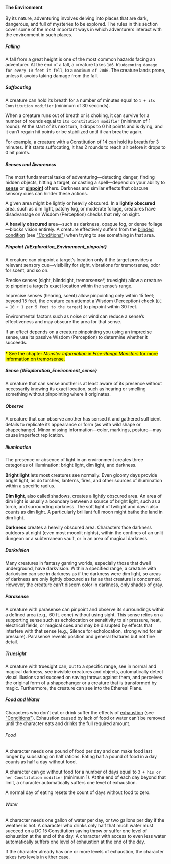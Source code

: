 #### The Environment

By its nature, adventuring involves delving into places that are dark, dangerous, and full of mysteries to be explored.
The rules in this section cover some of the most important ways in which adventurers interact with the environment in such places.

##### Falling

A fall from a great height is one of the most common hazards facing an adventurer.
At the end of a fall, a creature takes `1d6 bludgeoning damage for every 10 feet it fell`, to a `maximum of 20d6`.
The creature lands prone, unless it avoids taking damage from the fall.

##### Suffocating

A creature can hold its breath for a number of minutes equal to `1 + its Constitution modifier` (minimum of 30 seconds).

When a creature runs out of breath or is choking, it can survive for a number of rounds equal to `its Constitution modifier` (minimum of 1 round).
At the start of its next turn, it drops to 0 hit points and is dying, and it can’t regain hit points or be stabilized until it can breathe again.

For example, a creature with a Constitution of 14 can hold its breath for 3 minutes.
If it starts suffocating, it has 2 rounds to reach air before it drops to 0 hit points.

##### Senses and Awareness

The most fundamental tasks of adventuring—detecting danger, finding hidden objects, hitting a target, or casting a spell—depend on your ability to [**sense**](#Exploration_Environment_sense) or [**pinpoint**](#Exploration_Environment_pinpoint) others.
Darkness and similar effects that obscure sensory cues can hinder these actions.

A given area might be lightly or heavily obscured.
In a **lightly obscured** area, such as dim light, patchy fog, or moderate foliage, creatures have disadvantage on Wisdom (Perception) checks that rely on sight.

A **heavily obscured** area—such as darkness, opaque fog, or dense foliage—blocks vision entirely.
A creature effectively suffers from the [blinded condition](#Conditions_blinded) (see ["Conditions"](#Conditions_conditions)) when trying to see something in that area.

##### Pinpoint {#Exploration_Environment_pinpoint}

A creature can pinpoint a target’s location only if the target provides a relevant sensory cue—visibility for sight, vibrations for tremorsense, odor for scent, and so on.

Precise senses (sight, blindsight, tremorsense\*, truesight) allow a creature to pinpoint a target’s exact location within the sense’s range.

Imprecise senses (hearing, scent) allow pinpointing only within 15 feet; beyond 15 feet, the creature can attempt a Wisdom (Perception) check (`DC = 10 + 1 per 5 feet to the target`) to pinpoint within 30 feet.

Environmental factors such as noise or wind can reduce a sense’s effectiveness and may obscure the area for that sense.

If an effect depends on a creature pinpointing you using an imprecise sense, use its passive Wisdom (Perception) to determine whether it succeeds.
\
\
<mark>* See the chapter _Monster Information_ in _Free-Range Monsters_ for more information on tremorsense.</mark>

##### Sense {#Exploration_Environment_sense}

A creature that can sense another is at least aware of its presence without necessarily knowing its exact location, such as hearing or smelling something without pinpointing where it originates.

##### Observe

A creature that can observe another has sensed it and gathered sufficient details to replicate its appearance or form (as with wild shape or shapechange).
Minor missing information—color, markings, posture—may cause imperfect replication.

##### Illumination

The presence or absence of light in an environment creates three categories of illumination: bright light, dim light, and darkness.

**Bright light** lets most creatures see normally.
Even gloomy days provide bright light, as do torches, lanterns, fires, and other sources of illumination within a specific radius.

**Dim light**, also called shadows, creates a lightly obscured area.
An area of dim light is usually a boundary between a source of bright light, such as a torch, and surrounding darkness.
The soft light of twilight and dawn also counts as dim light. A particularly brilliant full moon might bathe the land in dim light.

**Darkness** creates a heavily obscured area.
Characters face darkness outdoors at night (even most moonlit nights), within the confines of an unlit dungeon or a subterranean vault, or in an area of magical darkness.

##### Darkvision

Many creatures in fantasy gaming worlds, especially those that dwell underground, have darkvision.
Within a specified range, a creature with darkvision can see in darkness as if the darkness were dim light, so areas of darkness are only lightly obscured as far as that creature is concerned.
However, the creature can’t discern color in darkness, only shades of gray.

##### Parasense

A creature with parasense can pinpoint and observe its surroundings within a defined area (e.g., 60 ft. cone) without using sight. This sense relies on a supporting sense such as echolocation or sensitivity to air pressure, heat, electrical fields, or magical cues and may be disrupted by effects that interfere with that sense (e.g., Silence for echolocation, strong wind for air pressure). Parasense reveals position and general features but not fine detail.

##### Truesight

A creature with truesight can, out to a specific range, see in normal and magical darkness, see invisible creatures and objects, automatically detect visual illusions and succeed on saving throws against them, and perceives the original form of a shapechanger or a creature that is transformed by magic.
Furthermore, the creature can see into the Ethereal Plane.

##### Food and Water

Characters who don’t eat or drink suffer the effects of [exhaustion](#Conditions_exhaustion) (see ["Conditions"](#Conditions_conditions)).
Exhaustion caused by lack of food or water can’t be removed until the character eats and drinks the full required amount.

###### Food

A character needs one pound of food per day and can make food last longer by subsisting on half rations.
Eating half a pound of food in a day counts as half a day without food.

A character can go without food for a number of days equal to `3 + his or her Constitution modifier` (minimum 1).
At the end of each day beyond that limit, a character automatically suffers one level of exhaustion.

A normal day of eating resets the count of days without food to zero.

###### Water

A character needs one gallon of water per day, or two gallons per day if the weather is hot.
A character who drinks only half that much water must succeed on a DC 15 Constitution saving throw or suffer one level of exhaustion at the end of the day.
A character with access to even less water automatically suffers one level of exhaustion at the end of the day.

If the character already has one or more levels of exhaustion, the character takes two levels in either case.
